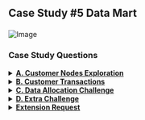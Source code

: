 ## <p align ='left'>Case Study #5 Data Mart</p>

<img src="https://8weeksqlchallenge.com/images/case-study-designs/4.png" alt="Image" width="480" height="380">

### Case Study Questions

<details><summary><a href=""><b>A. Customer Nodes Exploration</b></a></summary>

<h3 align ='left'>1. How many unique nodes are there on the Data Bank system?</h3>

SELECT COUNT(DISTINCT node_id) unique_nodes FROM customer_nodes; </br>
### Output:</br>
<p align="left">
  <img  src="https://github.com/Tungana-Bhavya/8-WEEK-SQL-CHALLENGE/blob/main/8-WEEK-CHALLENGE/CASE%20STUDY%20%234%20DATA%20BANK/IMAGES/CNE_1.jpg">
</p>

<h3 align ='left'>2. What is the number of nodes per region?</h3>

SELECT c.region_id, r.region_name, COUNT(c.node_id) nodes_count </br>
FROM customer_nodes c JOIN regions r ON c.region_id = r.region_id </br>
GROUP BY c.region_id, region_name ORDER BY nodes_count DESC; </br>
### Output:</br>
<p align="left">
  <img  src="https://github.com/Tungana-Bhavya/8-WEEK-SQL-CHALLENGE/blob/main/8-WEEK-CHALLENGE/CASE%20STUDY%20%234%20DATA%20BANK/IMAGES/CNE_2.jpg">
</p>

<h3 align ='left'>3. How many customers are allocated to each region?</h3>

SELECT r.region_id, r.region_name,COUNT(DISTINCT c.customer_id) customer_count </br>
FROM customer_nodes c JOIN regions r ON c.region_id = r.region_id </br>
GROUP BY c.region_id, r.region_name ORDER BY customer_count DESC; </br>
### Output:</br>
<p align="left">
  <img  src="https://github.com/Tungana-Bhavya/8-WEEK-SQL-CHALLENGE/blob/main/8-WEEK-CHALLENGE/CASE%20STUDY%20%234%20DATA%20BANK/IMAGES/CNE_3.jpg">
</p>

<h3 align ='left'>4. How many days on average are customers reallocated to a different node?</h3>

SELECT ROUND(AVG(TO_DAYS(end_date) - TO_DAYS(start_date)),0) avg_number_of_day </br>
FROM customer_nodes WHERE end_date!='9999-12-31'; </br>
### Output:</br>
<p align="left">
  <img  src="https://github.com/Tungana-Bhavya/8-WEEK-SQL-CHALLENGE/blob/main/8-WEEK-CHALLENGE/CASE%20STUDY%20%234%20DATA%20BANK/IMAGES/CNE_4.jpg">
</p>

<h3 align ='left'>5. What is the median, 80th and 95th percentile for this same reallocation days metric for each region?</h3>
WITH tmp_rank AS ( </br>
SELECT region_name, </br>
TO_DAYS(end_date) - TO_DAYS(start_date) days_diff, </br>
ROW_NUMBER() OVER (ORDER BY TO_DAYS(end_date) - TO_DAYS(start_date)) row_num,</br>
COUNT(*) OVER () rows_sum FROM customer_nodes c JOIN regions r </br>
ON c.region_id = r.region_id WHERE end_date != '9999-12-31' </br>
GROUP BY region_name </br>
ORDER BY region_name) </br>

SELECT region_name, days_diff percentile_80 FROM tmp_rank WHERE row_num >= CEIL(rows_sum * 0.8); </br>
### Output:</br>
<p align="left">
  <img  src="https://github.com/Tungana-Bhavya/8-WEEK-SQL-CHALLENGE/blob/main/8-WEEK-CHALLENGE/CASE%20STUDY%20%234%20DATA%20BANK/IMAGES/CNE_5.jpg">
</p></details>

<details><summary><a href=""><b>B. Customer Transactions</b></a></summary>
1. What is the unique count and total amount for each transaction type?
2. What is the average total historical deposit counts and amounts for all customers?
3. For each month - how many Data Bank customers make more than 1 deposit and either 1 purchase or 1 withdrawal in a single month?
4. What is the closing balance for each customer at the end of the month?
5. What is the percentage of customers who increase their closing balance by more than 5%? </details>

<details><summary><a href=""><b>C. Data Allocation Challenge</b></a></summary></details>

<details><summary><a href=""><b> D. Extra Challenge</b></a></summary></details>

<details><summary><a href=""><b>Extension Request</b></a></summary></details>

